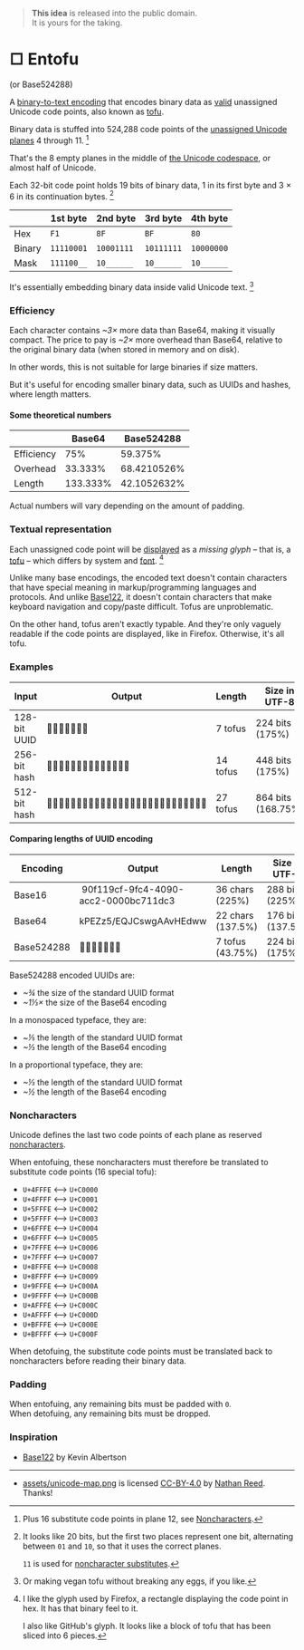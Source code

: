 > **This idea** is released into the public domain.\
It is yours for the taking.

# □ Entofu

(or Base524288)

A [binary-to-text encoding](https://en.wikipedia.org/wiki/Binary-to-text_encoding) that encodes binary data as [valid](https://www.unicode.org/faq/basic_q.html#12) unassigned Unicode code points, also known as [tofu](https://en.wiktionary.org/wiki/tofu#English:_undisplayable_character).

Binary data is stuffed into 524,288 code points of the [unassigned Unicode planes](https://en.wikipedia.org/wiki/Plane_(Unicode)#Unassigned_planes) 4 through 11. [^1]

That's the 8 empty planes in the middle of [the Unicode codespace](/assets/unicode-map.png), or almost half of Unicode.

Each 32-bit code point holds 19 bits of binary data, 1 in its first byte and 3 × 6 in its continuation bytes. [^2]

|        | 1st byte   | 2nd byte   | 3rd byte   | 4th byte   |
| ------ | ---------- | ---------- | ---------- | ---------- |
| Hex    | `F1`       | `8F`       | `BF`       | `80`       |
| Binary | `11110001` | `10001111` | `10111111` | `10000000` |
| Mask   | `111100__` | `10______` | `10______` | `10______` |

It's essentially embedding binary data inside valid Unicode text. [^3]


### Efficiency

Each character contains _~3×_ more data than Base64, making it visually compact. The price to pay is _~2×_ more overhead than Base64, relative to the original binary data (when stored in memory and on disk).

In other words, this is not suitable for large binaries if size matters.

But it's useful for encoding smaller binary data, such as UUIDs and hashes, where length matters.

#### Some theoretical numbers

|            | Base64   | Base524288  |
| ---------- | -------- | ----------- |
| Efficiency | 75%      | 59.375%     |
| Overhead   | 33.333%  | 68.4210526% |
| Length     | 133.333% | 42.1052632% |

Actual numbers will vary depending on the amount of padding.


### Textual representation

Each unassigned code point will be [displayed](https://www.unicode.org/faq/unsup_char.html) as a _missing glyph_ – that is, a [tofu](https://en.wiktionary.org/wiki/tofu#English:_undisplayable_character) – which differs by system and [font](https://learn.microsoft.com/en-us/typography/opentype/spec/recom#glyph-0-the-notdef-glyph). [^4]

Unlike many base encodings, the encoded text doesn't contain characters that have special meaning in markup/programming languages and protocols. And unlike [Base122](#inspiration), it doesn't contain characters that make keyboard navigation and copy/paste difficult. Tofus are unproblematic.

On the other hand, tofus aren't exactly typable. And they're only vaguely readable if the code points are displayed, like in Firefox. Otherwise, it's all tofu.

### Examples

| Input        | Output                      | Length   | Size in UTF-8      |
| ------------ | --------------------------- | -------- | ------------------ |
| 128-bit UUID | 󏀿󏀿󏀿󏀿󏀿󏀿󏀿                     | 7 tofus  | 224 bits (175%)    |
| 256-bit hash | 󏀿󏀿󏀿󏀿󏀿󏀿󏀿󏀿󏀿󏀿󏀿󏀿󏀿󏀿              | 14 tofus | 448 bits (175%)    |
| 512-bit hash | 󏀿󏀿󏀿󏀿󏀿󏀿󏀿󏀿󏀿󏀿󏀿󏀿󏀿󏀿󏀿󏀿󏀿󏀿󏀿󏀿󏀿󏀿󏀿󏀿󏀿󏀿󏀿 | 27 tofus | 864 bits (168.75%) |

#### Comparing lengths of UUID encoding

| Encoding     | Output                               | Length            | Size in UTF-8     |
| ------------ | ------------------------------------ | ----------------- | ----------------- |
| Base16       | 90f119cf-9fc4-4090-acc2-0000bc711dc3 | 36 chars (225%)   | 288 bits (225%)   |
| Base64       | kPEZz5/EQJCswgAAvHEdww               | 22 chars (137.5%) | 176 bits (137.5%) |
| Base524288   | 󏀿󏀿󏀿󏀿󏀿󏀿󏀿                              | 7 tofus (43.75%)  | 224 bits (175%)   |

Base524288 encoded UUIDs are:
- _~¾_ the size of the standard UUID format
- _~1⅓×_ the size of the Base64 encoding

In a monospaced typeface, they are:
- _~⅕_ the length of the standard UUID format
- _~⅓_ the length of the Base64 encoding

In a proportional typeface, they are:
- _~⅓_ the length of the standard UUID format
- _~½_ the length of the Base64 encoding



### Noncharacters

Unicode defines the last two code points of each plane as reserved [noncharacters](https://www.unicode.org/faq/private_use.html#noncharacters).

When entofuing, these noncharacters must therefore be translated to substitute code points (16 special tofu):

- `U+4FFFE` ⟷ `U+C0000`
- `U+4FFFF` ⟷ `U+C0001`
- `U+5FFFE` ⟷ `U+C0002`
- `U+5FFFF` ⟷ `U+C0003`
- `U+6FFFE` ⟷ `U+C0004`
- `U+6FFFF` ⟷ `U+C0005`
- `U+7FFFE` ⟷ `U+C0006`
- `U+7FFFF` ⟷ `U+C0007`
- `U+8FFFE` ⟷ `U+C0008`
- `U+8FFFF` ⟷ `U+C0009`
- `U+9FFFE` ⟷ `U+C000A`
- `U+9FFFF` ⟷ `U+C000B`
- `U+AFFFE` ⟷ `U+C000C`
- `U+AFFFF` ⟷ `U+C000D`
- `U+BFFFE` ⟷ `U+C000E`
- `U+BFFFF` ⟷ `U+C000F`

When detofuing, the substitute code points must be translated back to noncharacters before reading their binary data.


### Padding

When entofuing, any remaining bits must be padded with `0`.\
When detofuing, any remaining bits must be dropped.


### Inspiration

- [Base122](https://blog.kevinalbs.com/base122) by Kevin Albertson

---

- [assets/unicode-map.png](/assets/unicode-map.png) is licensed [CC-BY-4.0](https://creativecommons.org/licenses/by/4.0/) by [Nathan Reed](https://www.reedbeta.com/blog/programmers-intro-to-unicode/). Thanks!


[^1]: Plus 16 substitute code points in plane 12, see [Noncharacters](#noncharacters).
[^2]: It looks like 20 bits, but the first two places represent one bit, alternating between `01` and `10`, so that it uses the correct planes.

      `11` is used for [noncharacter substitutes](#noncharacters).
[^3]: Or making vegan tofu without breaking any eggs, if you like.
[^4]: I like the glyph used by Firefox, a rectangle displaying the code point in hex. It has that binary feel to it.

      I also like GitHub's glyph. It looks like a block of tofu that has been sliced into 6 pieces.

